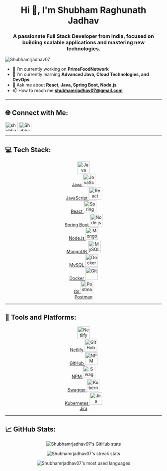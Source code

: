<h1 align="center">Hi 👋, I'm Shubham Raghunath Jadhav</h1>
<h3 align="center">A passionate Full Stack Developer from India, focused on building scalable applications and mastering new technologies.</h3>

<p align="left"> <img src="https://komarev.com/ghpvc/?username=Shubhamrjadhav07&label=Profile%20views&color=0e75b6&style=flat" alt="Shubhamrjadhav07" /> </p>

- 🔭 I’m currently working on **PrimeFoodNetwork**  
- 🌱 I’m currently learning **Advanced Java, Cloud Technologies, and DevOps**  
- 💬 Ask me about **React, Java, Spring Boot, Node.js**  
- 📫 How to reach me **shubhamrjadhav07@gmail.com**

---

## 🌐 Connect with Me:

<p align="left">
  <a href="https://linkedin.com/in/shubham-jadhav-946981158" target="blank"><img align="center" src="https://cdn.jsdelivr.net/npm/simple-icons@v3/icons/linkedin.svg" alt="shubham-jadhav-946981158" height="30" width="40" /></a>
  <a href="https://github.com/Shubhamrjadhav07" target="blank"><img align="center" src="https://cdn.jsdelivr.net/npm/simple-icons@v3/icons/github.svg" alt="Shubhamrjadhav07" height="30" width="40" /></a>
</p>

---

## 💻 Tech Stack:

<p align="center">
  <a href="https://www.java.com" target="_blank"> 
    <img src="https://cdn.jsdelivr.net/gh/devicons/devicon/icons/java/java-original.svg" alt="Java" width="40" height="40"/>
    <br>Java
  </a>
  <a href="https://developer.mozilla.org/en-US/docs/Web/JavaScript" target="_blank"> 
    <img src="https://cdn.jsdelivr.net/gh/devicons/devicon/icons/javascript/javascript-original.svg" alt="JavaScript" width="40" height="40"/> 
    <br>JavaScript
  </a>
  <a href="https://reactjs.org/" target="_blank"> 
    <img src="https://cdn.jsdelivr.net/gh/devicons/devicon/icons/react/react-original-wordmark.svg" alt="React" width="40" height="40"/> 
    <br>React
  </a>
  <a href="https://spring.io/" target="_blank"> 
    <img src="https://cdn.jsdelivr.net/gh/devicons/devicon/icons/spring/spring-original-wordmark.svg" alt="Spring Boot" width="40" height="40"/> 
    <br>Spring Boot
  </a>
  <a href="https://nodejs.org" target="_blank"> 
    <img src="https://cdn.jsdelivr.net/gh/devicons/devicon/icons/nodejs/nodejs-original.svg" alt="Node.js" width="40" height="40"/> 
    <br>Node.js
  </a>
  <a href="https://www.mongodb.com/" target="_blank"> 
    <img src="https://cdn.jsdelivr.net/gh/devicons/devicon/icons/mongodb/mongodb-original.svg" alt="MongoDB" width="40" height="40"/> 
    <br>MongoDB
  </a>
  <a href="https://www.mysql.com/" target="_blank"> 
    <img src="https://cdn.jsdelivr.net/gh/devicons/devicon/icons/mysql/mysql-original-wordmark.svg" alt="MySQL" width="40" height="40"/> 
    <br>MySQL
  </a>
  <a href="https://www.docker.com/" target="_blank"> 
    <img src="https://cdn.jsdelivr.net/gh/devicons/devicon/icons/docker/docker-original.svg" alt="Docker" width="40" height="40"/> 
    <br>Docker
  </a>
  <a href="https://git-scm.com/" target="_blank"> 
    <img src="https://cdn.jsdelivr.net/gh/devicons/devicon/icons/git/git-original.svg" alt="Git" width="40" height="40"/> 
    <br>Git
  </a>
  <a href="https://postman.com" target="_blank"> 
    <img src="https://www.vectorlogo.zone/logos/getpostman/getpostman-icon.svg" alt="Postman" width="40" height="40"/> 
    <br>Postman
  </a>
</p>

---

## 🚀 Tools and Platforms:

<p align="center">
  <a href="https://netlify.com" target="_blank"> 
    <img src="https://www.vectorlogo.zone/logos/netlify/netlify-icon.svg" alt="Netlify" width="40" height="40"/> 
    <br>Netlify
  </a>
  <a href="https://github.com/" target="_blank"> 
    <img src="https://cdn.jsdelivr.net/gh/devicons/devicon/icons/github/github-original.svg" alt="GitHub" width="40" height="40"/> 
    <br>GitHub
  </a>
  <a href="https://npmjs.com/" target="_blank"> 
    <img src="https://cdn.jsdelivr.net/gh/devicons/devicon/icons/npm/npm-original-wordmark.svg" alt="NPM" width="40" height="40"/> 
    <br>NPM
  </a>
  <a href="https://swagger.io/" target="_blank"> 
    <img src="https://cdn.jsdelivr.net/gh/devicons/devicon/icons/swagger/swagger-original.svg" alt="Swagger" width="40" height="40"/> 
    <br>Swagger
  </a>
  <a href="https://kubernetes.io/" target="_blank"> 
    <img src="https://cdn.jsdelivr.net/gh/devicons/devicon/icons/kubernetes/kubernetes-plain.svg" alt="Kubernetes" width="40" height="40"/> 
    <br>Kubernetes
  </a>
  <a href="https://jira.com" target="_blank"> 
    <img src="https://cdn.jsdelivr.net/gh/devicons/devicon/icons/jira/jira-original.svg" alt="Jira" width="40" height="40"/> 
    <br>Jira
  </a>
</p>

---

## 📈 GitHub Stats:

<p align="center">
  <img src="https://github-readme-stats.vercel.app/api?username=Shubhamrjadhav07&show_icons=true&theme=radical" alt="Shubhamrjadhav07's GitHub stats"/>
</p>

<p align="center">
  <img src="https://github-readme-streak-stats.herokuapp.com/?user=Shubhamrjadhav07&theme=radical" alt="Shubhamrjadhav07's streak stats"/>
</p>

<p align="center">
  <img src="https://github-readme-stats.vercel.app/api/top-langs/?username=Shubhamrjadhav07&layout=compact&theme=radical" alt="Shubhamrjadhav07's most used languages"/>
</p>
